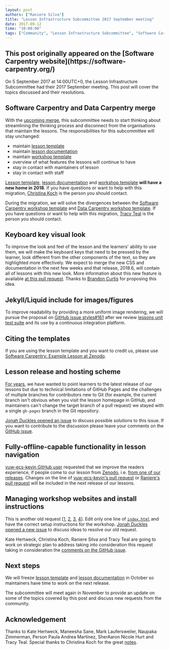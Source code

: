 ```yaml
---
layout: post
authors: ["Raniere Silva"]
title: "Lesson Infrastructure Subcommittee 2017 September meeting"
date: 2017-09-12
time: "10:00:00"
tags: ["Community", "Lesson Infrastructure Subcommittee", "Software Carpentry"]
---
```


<h2>This post originally appeared on the [Software Carpentry website](https://software-carpentry.org/)</h2>

On 5 September 2017 at 14:00UTC+0,
the Lesson Infrastructure Subcommittee had their 2017 September meeting.
This post will cover the topics discussed and their resolutions.

## Software Carpentry and Data Carpentry merge

With the [upcoming merge](https://software-carpentry.org/blog/2017/09/merger.html),
this subcommittee needs to start thinking about streamlining the thinking process and disconnect from the organisations that maintain the lessons.
The responsibilities for this subcommittee will stay unchanged:

- maintain [lesson template](https://github.com/swcarpentry/styles)
- maintain [lesson documentation](https://github.com/swcarpentry/lesson-example)
- maintain [workshop template](https://github.com/swcarpentry/workshop-template)
- overview of what features the lessons will continue to have
- stay in contact with maintainers of lesson
- stay in contact with staff

[Lesson template](https://github.com/swcarpentry/styles),
[lesson documentation](https://github.com/swcarpentry/lesson-example)
and
[workshop template](https://github.com/swcarpentry/workshop-template)
**will have a new home in 2018**.
If you have questions or want to help with this migration,
[Christina Koch](mailto:christinakconnect@gmail.com) is the person you should contact.

During the migration,
we will solve the divergences between the
[Software Carpentry workshop template](https://github.com/swcarpentry/workshop-template)
and
[Data Carpentry workshop template](https://github.com/datacarpentry/workshop-template).
If you have questions or want to help with this migration,
[Tracy Teal](mailto:tkteal@datacarpentry.org) is the person you should contact.

## Keyboard key visual look

To improve the look and feel of the lesson and the learners' ability to use them,
we will make the keyboard keys that need to be pressed by the learner, look different from the other components of the text, so they are highlighted more effectively.
We expect to merge the new CSS and documentation in the next few weeks
and that release, 2018.6, will contain all of lessons with this new look.
More information about this new feature is available [at this pull request](https://github.com/swcarpentry/styles/pull/165).
Thanks to [Brandon Curtis](https://github.com/brandoncurtis) for proposing this idea.

## Jekyll/Liquid include for images/figures

To improve readability by providing a more uniform image rendering,
we will pursue the proposal on [GitHub issue styles#161](https://github.com/swcarpentry/styles/issues/161)
after we review [lessons unit test suite](https://github.com/swcarpentry/styles/blob/gh-pages/bin/lesson_check.py)
and its use by a continuous integration platform.

## Citing the templates

If you are using the lesson template
and you want to credit us,
please use [Software Carpentry: Example Lesson at Zenodo](https://zenodo.org/record/838778#.WbPw1HVifCl).

## Lesson release and hosting scheme

[For years](http://lists.software-carpentry.org/pipermail/maintainers/2016-April/000230.html),
we have wanted to point learners to the latest release of our lessons
but due to technical limitations of GitHub Pages
and the challenges of multiple branches for contributors new to Git
(for example, the current branch isn't obvious when you visit the lesson homepage in GitHub, and maintainers can't change the target branch of a pull request)
we stayed with a single `gh-pages` branch in the Git repository.

[Jonah Duckles opened an issue](https://github.com/swcarpentry/lesson-example/issues/126)
to discuss possible solutions to this issue.
If you want to contribute to the discussion
please leave your comments on the [GitHub issue](https://github.com/swcarpentry/lesson-example/issues/126).

## Fully-offline-capable functionality in lesson navigation

[vuw-ecs-kevin GitHub user](https://github.com/vuw-ecs-kevin)
requested that we improve the readers experience, if people come to our lesson from [Zenodo](https://zenodo.org/),
i.e. [from one of our releases](https://software-carpentry.org/blog/2017/08/release-2017.08.html).
Changes on the line of [vuw-ecs-kevin's pull request](https://github.com/swcarpentry/styles/pull/166) or [Raniere's pull request](https://github.com/swcarpentry/lesson-example/pull/127)
will be included in the next release of our lessons.

## Managing workshop websites and install instructions

This is another old request [[1](https://github.com/swcarpentry/DEPRECATED-bc/pull/415), [2](https://github.com/swcarpentry/DEPRECATED-bc/pull/738), [3](https://github.com/swcarpentry/workshop-template/issues/194), [4](https://github.com/swcarpentry/amy/issues/1087)].
Edit only one line of [`index.html`](https://github.com/swcarpentry/workshop-template/blob/gh-pages/index.html)
and have the correct setup instructions for the workshop.
[Jonah Duckles opened a new issue](https://github.com/swcarpentry/workshop-template/issues/421)
to discuss ideas to resolve our old request.

Kate Hertweck,
Christina Koch,
Raniere Silva
and
Tracy Teal
are going to work on strategic plan to address taking into consideration this request taking in consideration the [comments on the GitHub issue](https://github.com/swcarpentry/workshop-template/issues/421).

## Next steps

We will freeze
[lesson template](https://github.com/swcarpentry/styles)
and
[lesson documentation](https://github.com/swcarpentry/lesson-example)
in October
so maintainers have time to work on the next release.

The subcommittee will meet again in November to provide an update on some of the topics covered by this post
and discuss new requests from the community.

## Acknowledgement

Thanks to 
Kate Hertweck,
Maneesha Sane,
Mark Laufersweiler,
Naupaka Zimmerman,
Person Paula Andrea Martinez,
SherAaron Nicole Hurt
and
Tracy Teal.
Special thanks to Christina Koch for the great [notes](http://pad.software-carpentry.org/infrastructure-subcommittee).
